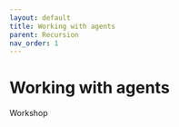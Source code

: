 ```yaml
---
layout: default
title: Working with agents
parent: Recursion
nav_order: 1
---
```


# Working with agents

Workshop